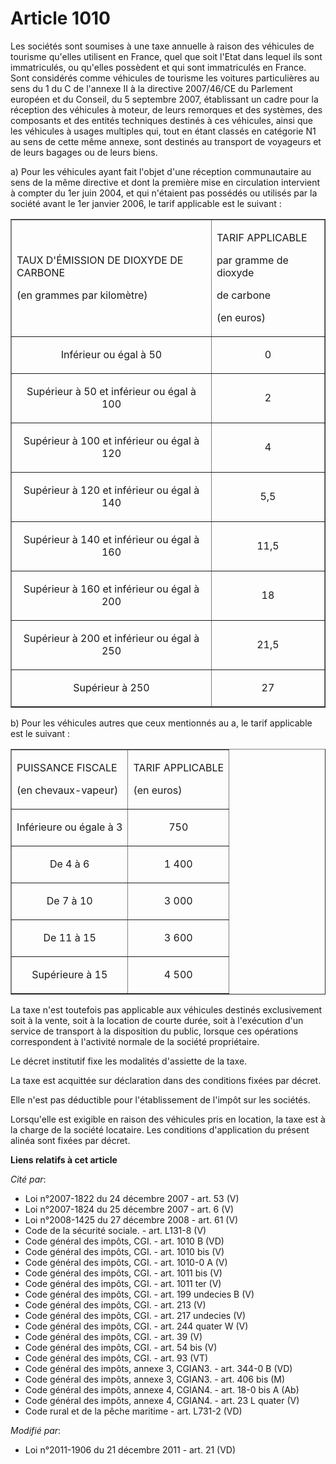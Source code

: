 # Article 1010

Les sociétés sont soumises à une taxe annuelle à raison des véhicules de tourisme qu'elles utilisent en France, quel que soit
l'Etat dans lequel ils sont immatriculés, ou qu'elles possèdent et qui sont immatriculés en France. Sont considérés comme
véhicules de tourisme les voitures particulières au sens du 1 du C de l'annexe II à la directive 2007/46/CE du Parlement
européen et du Conseil, du 5 septembre 2007, établissant un cadre pour la réception des véhicules à moteur, de leurs
remorques et des systèmes, des composants et des entités techniques destinés à ces véhicules, ainsi que les véhicules à
usages multiples qui, tout en étant classés en catégorie N1 au sens de cette même annexe, sont destinés au transport de
voyageurs et de leurs bagages ou de leurs biens. 

a) Pour les véhicules ayant fait l'objet d'une réception communautaire au sens de la même directive et dont la première mise
en circulation intervient à compter du 1er juin 2004, et qui n'étaient pas possédés ou utilisés par la société avant le 1er
janvier 2006, le tarif applicable est le suivant :

<table align="center" width="680" border="1">
  <tbody>
    <tr>
      <td>

TAUX D'ÉMISSION DE DIOXYDE DE CARBONE 

(en grammes par kilomètre) 

</td>
      <td colspan="3">

TARIF APPLICABLE 

par gramme de dioxyde 

de carbone 

(en euros) 

</td>
    </tr>
    <tr>
      <td align="center">

Inférieur ou égal à 50

</td>
      <td align="center">

0 

</td>
    </tr>
    <tr>
      <td align="center">

Supérieur à 50 et inférieur ou égal à 100

</td>
      <td align="center">

2 

</td>
    </tr>
    <tr>
      <td align="center">

Supérieur à 100 et inférieur ou égal à 120 

</td>
      <td align="center">

4 

</td>
    </tr>
    <tr>
      <td align="center">

Supérieur à 120 et inférieur ou égal à 140

</td>
      <td align="center">

5,5 

</td>
    </tr>
    <tr>
      <td align="center">

Supérieur à 140 et inférieur ou égal à 160 

</td>
      <td align="center">

11,5 

</td>
    </tr>
    <tr>
      <td align="center">

Supérieur à 160 et inférieur ou égal à 200 

</td>
      <td align="center">

18 

</td>
    </tr>
    <tr>
      <td align="center">

Supérieur à 200 et inférieur ou égal à 250

</td>
      <td align="center">

21,5 

</td>
    </tr>
    <tr>
      <td align="center">

Supérieur à 250

</td>
      <td align="center">

27 

</td>
    </tr>
  </tbody>
</table>

b) Pour les véhicules autres que ceux mentionnés au a, le tarif applicable est le suivant :

<table align="center" border="1" width="680">
  <tbody>
    <tr>
      <td>

PUISSANCE FISCALE 

(en chevaux-vapeur) 

</td>
      <td colspan="3">

TARIF APPLICABLE 

(en euros) 

</td>
    </tr>
    <tr>
      <td align="center">

Inférieure ou égale à 3

</td>
      <td align="center">

750 

</td>
    </tr>
    <tr>
      <td align="center">

De 4 à 6

</td>
      <td align="center">

1 400 

</td>
    </tr>
    <tr>
      <td align="center">

De 7 à 10

</td>
      <td align="center">

3 000 

</td>
    </tr>
    <tr>
      <td align="center">

De 11 à 15

</td>
      <td align="center">

3 600 

</td>
    </tr>
    <tr>
      <td align="center">

Supérieure à 15

</td>
      <td align="center">

4 500 

</td>
    </tr>
  </tbody>
</table>

La taxe n'est toutefois pas applicable aux véhicules destinés exclusivement soit à la vente, soit à la location de courte
durée, soit à l'exécution d'un service de transport à la disposition du public, lorsque ces opérations correspondent à
l'activité normale de la société propriétaire.

Le décret institutif fixe les modalités d'assiette de la taxe.

La taxe est acquittée sur déclaration dans des conditions fixées par décret.

Elle n'est pas déductible pour l'établissement de l'impôt sur les sociétés.

Lorsqu'elle est exigible en raison des véhicules pris en location, la taxe est à la charge de la société locataire. Les
conditions d'application du présent alinéa sont fixées par décret.

**Liens relatifs à cet article**

_Cité par_:

  - Loi n°2007-1822 du 24 décembre 2007 - art. 53 (V)
  - Loi n°2007-1824 du 25 décembre 2007 - art. 6 (V)
  - Loi n°2008-1425 du 27 décembre 2008 - art. 61 (V)
  - Code de la sécurité sociale. - art. L131-8 (V)
  - Code général des impôts, CGI. - art. 1010 B (VD)
  - Code général des impôts, CGI. - art. 1010 bis (V)
  - Code général des impôts, CGI. - art. 1010-0 A (V)
  - Code général des impôts, CGI. - art. 1011 bis (V)
  - Code général des impôts, CGI. - art. 1011 ter (V)
  - Code général des impôts, CGI. - art. 199 undecies B (V)
  - Code général des impôts, CGI. - art. 213 (V)
  - Code général des impôts, CGI. - art. 217 undecies (V)
  - Code général des impôts, CGI. - art. 244 quater W (V)
  - Code général des impôts, CGI. - art. 39 (V)
  - Code général des impôts, CGI. - art. 54 bis (V)
  - Code général des impôts, CGI. - art. 93 (VT)
  - Code général des impôts, annexe 3, CGIAN3. - art. 344-0 B (VD)
  - Code général des impôts, annexe 3, CGIAN3. - art. 406 bis (M)
  - Code général des impôts, annexe 4, CGIAN4. - art. 18-0 bis A (Ab)
  - Code général des impôts, annexe 4, CGIAN4. - art. 23 L quater (V)
  - Code rural et de la pêche maritime - art. L731-2 (VD)

_Modifié par_:

  - Loi n°2011-1906 du 21 décembre 2011 - art. 21 (VD)
